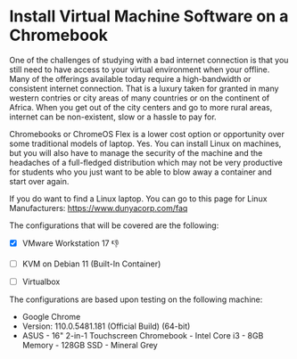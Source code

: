 # Install Virtual Machine Software on a Chromebook

One of the challenges of studying with a bad internet connection is that you still need to have access to your virtual environment when your offline.
Many of the offerings available today require a high-bandwidth or consistent internet connection. That is a luxury taken for granted in many western contries or city areas of many countries or on the continent of Africa. When you get out of the city centers and go to more rural areas, internet can be non-existent, slow or a hassle to pay for.

Chromebooks or ChromeOS Flex is a lower cost option or opportunity over some traditional models of laptop. Yes. You can install Linux on machines, but you will also have to manage the security of the machine and the headaches of a full-fledged distribution which may not be very productive for students who you just want to be able to blow away a container and start over again.

If you do want to find a Linux laptop. You can go to this page for Linux Manufacturers: https://www.dunyacorp.com/faq

The configurations that will be covered are the following:

- [x] VMware Workstation 17 :-1:

- [ ] KVM on Debian 11 (Built-In Container)

- [ ] Virtualbox

The configurations are based upon testing on the following machine:

- Google Chrome
- Version: 110.0.5481.181 (Official Build) (64-bit)
- ASUS - 16" 2-in-1 Touchscreen Chromebook - Intel Core i3 - 8GB Memory - 128GB SSD - Mineral Grey
